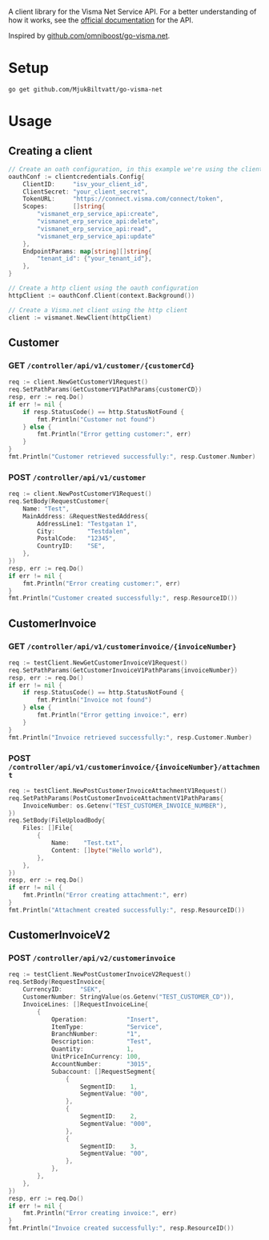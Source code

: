 A client library for the Visma Net Service API. For a better understanding of how it works, see the [official documentation](https://integration.visma.net/API-index/) for the API.

Inspired by [github.com/omniboost/go-visma.net](https://github.com/omniboost/go-visma.net).

# Setup
```
go get github.com/MjukBiltvatt/go-visma-net
```

# Usage

## Creating a client

```go
// Create an oath configuration, in this example we're using the client credentials flow
oauthConf := clientcredentials.Config{
	ClientID:     "isv_your_client_id",
	ClientSecret: "your_client_secret",
	TokenURL:     "https://connect.visma.com/connect/token",
	Scopes:       []string{
		"vismanet_erp_service_api:create",
		"vismanet_erp_service_api:delete",
		"vismanet_erp_service_api:read",
		"vismanet_erp_service_api:update"
	},
	EndpointParams: map[string][]string{
		"tenant_id": {"your_tenant_id"},
	},
}

// Create a http client using the oauth configuration
httpClient := oauthConf.Client(context.Background())

// Create a Visma.net client using the http client
client := vismanet.NewClient(httpClient)
```

## Customer

### GET `/controller/api/v1/customer/{customerCd}`
```go
req := client.NewGetCustomerV1Request()
req.SetPathParams(GetCustomerV1PathParams{customerCD})
resp, err := req.Do()
if err != nil {
	if resp.StatusCode() == http.StatusNotFound {
		fmt.Println("Customer not found")
	} else {
		fmt.Println("Error getting customer:", err)
	}
}
fmt.Println("Customer retrieved successfully:", resp.Customer.Number)
```

### POST `/controller/api/v1/customer`
```go
req := client.NewPostCustomerV1Request()
req.SetBody(RequestCustomer{
	Name: "Test",
	MainAddress: &RequestNestedAddress{
		AddressLine1: "Testgatan 1",
		City:         "Testdalen",
		PostalCode:   "12345",
		CountryID:    "SE",
	},
})
resp, err := req.Do()
if err != nil {
	fmt.Println("Error creating customer:", err)
}
fmt.Println("Customer created successfully:", resp.ResourceID())
```

## CustomerInvoice

### GET `/controller/api/v1/customerinvoice/{invoiceNumber}`

```go
req := testClient.NewGetCustomerInvoiceV1Request()
req.SetPathParams(GetCustomerInvoiceV1PathParams{invoiceNumber})
resp, err := req.Do()
if err != nil {
	if resp.StatusCode() == http.StatusNotFound {
		fmt.Println("Invoice not found")
	} else {
		fmt.Println("Error getting invoice:", err)
	}
}
fmt.Println("Invoice retrieved successfully:", resp.Customer.Number)
```

### POST `/controller/api/v1/customerinvoice/{invoiceNumber}/attachment`

```go
req := testClient.NewPostCustomerInvoiceAttachmentV1Request()
req.SetPathParams(PostCustomerInvoiceAttachmentV1PathParams{
	InvoiceNumber: os.Getenv("TEST_CUSTOMER_INVOICE_NUMBER"),
})
req.SetBody(FileUploadBody{
	Files: []File{
		{
			Name:    "Test.txt",
			Content: []byte("Hello world"),
		},
	},
})
resp, err := req.Do()
if err != nil {
	fmt.Println("Error creating attachment:", err)
}
fmt.Println("Attachment created successfully:", resp.ResourceID())
```

## CustomerInvoiceV2

### POST `/controller/api/v2/customerinvoice`

```go
req := testClient.NewPostCustomerInvoiceV2Request()
req.SetBody(RequestInvoice{
	CurrencyID:     "SEK",
	CustomerNumber: StringValue(os.Getenv("TEST_CUSTOMER_CD")),
	InvoiceLines: []RequestInvoiceLine{
		{
			Operation:           "Insert",
			ItemType:            "Service",
			BranchNumber:        "1",
			Description:         "Test",
			Quantity:            1,
			UnitPriceInCurrency: 100,
			AccountNumber:       "3015",
			Subaccount: []RequestSegment{
				{
					SegmentID:    1,
					SegmentValue: "00",
				},
				{
					SegmentID:    2,
					SegmentValue: "000",
				},
				{
					SegmentID:    3,
					SegmentValue: "00",
				},
			},
		},
	},
})
resp, err := req.Do()
if err != nil {
	fmt.Println("Error creating invoice:", err)
}
fmt.Println("Invoice created successfully:", resp.ResourceID())
```
